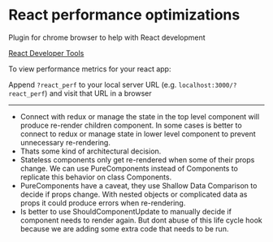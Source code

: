 # React performance optimizations

Plugin for chrome browser to help with React development

[React Developer Tools](https://chrome.google.com/webstore/detail/react-developer-tools/fmkadmapgofadopljbjfkapdkoienihi?hl=en)

To view performance metrics for your react app:

Append `?react_perf` to your local server URL (e.g. `localhost:3000/?react_perf`) and visit that URL in a browser

---

- Connect with redux or manage the state in the top level component will produce re-render children component. In some cases is better to connect to redux or manage state in lower level component to prevent unnecessary re-rendering.
- Thats some kind of architectural decision.
- Stateless components only get re-rendered when some of their props change. We can use PureComponents instead of Components to replicate this behavior on class Components.
- PureComponents have a caveat, they use Shallow Data Comparison to decide if props change. With nested objects or complicated data as props it could produce errors when re-rendering.
- Is better to use ShouldComponentUpdate to manually decide if component needs to render again. But dont abuse of this life cycle hook because we are adding some extra code that needs to be run.
